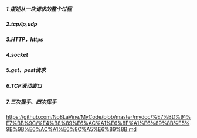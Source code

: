 ##### 1.描述从一次请求的整个过程

##### 2.tcp/ip,udp

##### 3.HTTP，https

##### 4.socket

##### 5.get、post请求

##### 6.TCP滑动窗口

##### 7.三次握手、四次挥手

https://github.com/No8LaVine/MyCode/blob/master/mydoc/%E7%BD%91%E7%BB%9C/%E4%B8%89%E6%AC%A1%E6%8F%A1%E6%89%8B%E5%9B%9B%E6%AC%A1%E6%8C%A5%E6%89%8B.md